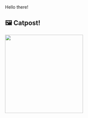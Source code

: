 Hello there!



## 🖼️ Catpost!

<sub>
    <img src="https://cdn2.thecatapi.com/images/d4i.jpg" height="256">
</sub>


